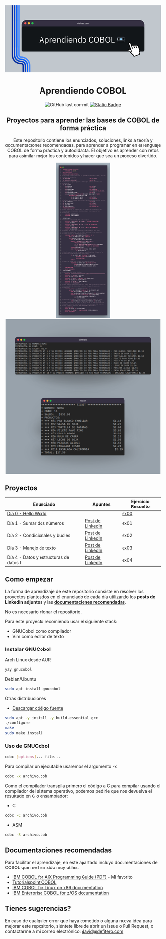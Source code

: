 <p align="center">
	<img alt="Aprendiendo COBOL" src="https://raw.githubusercontent.com/daviddefitero/aprendiendo-cobol/refs/heads/main/media/banner.png">
	<h1 align="center">Aprendiendo COBOL</h1>
</p>

<p align="center">
	<img alt="GitHub last commit" src="https://img.shields.io/github/last-commit/daviddefitero/aprendiendo-cobol">
	<a href="https://www.linkedin.com/in/david-de-fitero"><img alt="Static Badge" src="https://img.shields.io/badge/aprende_m%C3%A1s-en_linkedin-blue?link=https%3A%2F%2Fwww.linkedin.com%2Fin%2Fdavid-de-fitero%2F"></a>
</p>

<p align="center">
<h2 align="center">Proyectos para aprender las bases de COBOL de forma práctica</h2>
<p align="center">Este repositorio contiene los enunciados, soluciones, links a teoría y documentaciones recomendadas, para aprender a programar en el lenguaje COBOL de forma práctica y autodidacta. El objetivo es aprender con retos para asimilar mejor los contenidos y hacer que sea un proceso divertido.</p>
</p>


<p align="center">
	<img height="500" src="https://raw.githubusercontent.com/daviddefitero/aprendiendo-cobol/refs/heads/main/media/dia4.png">
	<img height="500" src="https://raw.githubusercontent.com/daviddefitero/aprendiendo-cobol/refs/heads/main/media/dia4-test.png">
</p>

## Proyectos

| Enunciado                               | Apuntes      | Ejercicio Resuelto |
|----------------------------------------|------------------|-----------|
| [Día 0 - Hello World](https://github.com/daviddefitero/aprendiendo-cobol/blob/main/dia0/README.md)              |       | [ex00](https://github.com/daviddefitero/aprendiendo-cobol/blob/main/dia0/ejercicio-resuelto.cob)
| Día 1 - Sumar dos números              | [Post de LinkedIn](https://www.linkedin.com/posts/david-de-fitero_programaciaejn-cobol-legacysystems-activity-7365131050957598722-EhdA?utm_source=share&utm_medium=member_desktop&rcm=ACoAADQAm3oBnSoq61FTTD_0sNmdoLRTOIbFtB0) | ex01      |
| Día 2 - Condicionales y bucles         | [Post de LinkedIn](https://www.linkedin.com/posts/david-de-fitero_programaciaejn-cobol-legacysystems-activity-7365390478139183104-rjHt?utm_source=share&utm_medium=member_desktop&rcm=ACoAADQAm3oBnSoq61FTTD_0sNmdoLRTOIbFtB0) | ex02      |
| Día 3 - Manejo de texto                | [Post de LinkedIn](https://www.linkedin.com/posts/david-de-fitero_cobol-activity-7366130934200332288-151h?utm_source=share&utm_medium=member_desktop&rcm=ACoAADQAm3oBnSoq61FTTD_0sNmdoLRTOIbFtB0) | ex03      |
| Día 4 - Datos y estructuras de datos I | [Post de LinkedIn](https://www.linkedin.com/posts/david-de-fitero_cobol-activity-7369721461822910467-D5N5?utm_source=share&utm_medium=member_desktop&rcm=ACoAADQAm3oBnSoq61FTTD_0sNmdoLRTOIbFtB0) | ex04      |

## Como empezar

La forma de aprendizaje de este repositorio consiste en resolver los proyectos planteados en el enunciado de cada día utilizando los **posts de LinkedIn adjuntos** y las [**documentaciones recomendadas**](#documentaciones-recomendadas).

No es necesario clonar el repositorio.

Para este proyecto recomiendo usar el siguiente stack:

- GNUCobol como compilador
- Vim como editor de texto

### Instalar GNUCobol

Arch Linux desde AUR

``` bash
yay gnucobol
```

Debian/Ubuntu

``` bash
sudo apt install gnucobol
```

Otras distribuciones

- [Descargar código fuente](https://sourceforge.net/projects/gnucobol/files/gnucobol/)

``` bash
sudo apt -y install -y build-essential gcc
./configure
make
sudo make install
```

### Uso de GNUCobol

``` bash
cobc [options]... file...
```

Para compilar un ejecutable usaremos el argumento -x

``` bash
cobc -x archivo.cob
```

Como el compilador transpila primero el código a C para compilar usando el compilador del sistema operativo, podemos pedirle que nos devuelva el resultado en C o ensamblador:

- C

``` bash
cobc -C archivo.cob
```

- ASM

``` bash
cobc -S archivo.cob
```

## Documentaciones recomendadas

Para facilitar el aprendizaje, en este apartado incluyo documentaciones de COBOL que me han sido muy utiles.

- [IBM COBOL for AIX Programming Guide (PDF)](https://publibfp.boulder.ibm.com/epubs/pdf/c2754040.pdf) - Mi favorito
- [Tutorialspoint COBOL](https://www.tutorialspoint.com/cobol/index.htm)
- [IBM COBOL for Linux on x86 documentation](https://www.ibm.com/docs/es/cobol-linux-x86/1.2.0)
- [IBM Enterprise COBOL for z/OS documentation](https://www.ibm.com/docs/en/cobol-zos)

## Tienes sugerencias?

En caso de cualquier error que haya cometido o alguna nueva idea para mejorar este repositorio, siéntete libre de abrir un Issue o Pull Request, o contactarme a mi correo electrónico: [david@defitero.com](mailto:david@defitero.com)
